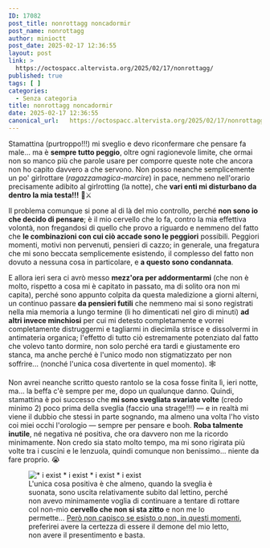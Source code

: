 ```yaml
---
ID: 17082
post_title: nonrottagg noncadormir
post_name: nonrottagg
author: minioctt
post_date: 2025-02-17 12:36:55
layout: post
link: >
  https://octospacc.altervista.org/2025/02/17/nonrottagg/
published: true
tags: [ ]
categories:
  - Senza categoria
title: nonrottagg noncadormir
date: 2025-02-17 12:36:55
canonical_url:   https://octospacc.altervista.org/2025/02/17/nonrottagg/
---
```

<!-- wp:paragraph -->
<p>Stamattina (purtroppo!!!) mi sveglio e devo riconfermare che pensare fa male... ma è <strong>sempre tutto peggio</strong>, oltre ogni ragionevole limite, che ormai non so manco più che parole usare per comporre queste note che ancora non ho capito davvero a che servono. Non posso neanche semplicemente un po' girlrottare (<em>ragazzamagica-marcire</em>) in pace, nemmeno nell'orario precisamente adibito al girlrotting (la notte), che <strong>vari enti mi disturbano da dentro la mia testa!!!</strong> 🔪⚔️</p>
<!-- /wp:paragraph -->

<!-- wp:paragraph -->
<p>Il problema comunque si pone al di là del mio controllo, perché <strong>non sono io che decido di pensare</strong>; è il mio cervello che lo fa, contro la mia effettiva volontà, non fregandosi di quello che provo a riguardo e nemmeno del fatto che <strong>le combinazioni con cui ciò accade sono le peggiori</strong> possibili. Peggiori momenti, motivi non pervenuti, pensieri di cazzo; in generale, una fregatura che mi sono beccata semplicemente esistendo, il complesso del fatto non dovuto a nessuna cosa in particolare, e <strong>a questo sono condannata</strong>. </p>
<!-- /wp:paragraph -->

<!-- wp:paragraph -->
<p>E allora ieri sera ci avrò messo <strong>mezz'ora per addormentarmi</strong> (che non è molto, rispetto a cosa mi è capitato in passato, ma di solito ora non mi capita), perché sono appunto colpita da questa maledizione a giorni alterni, un continuo passare <strong>da pensieri futili</strong> che nemmeno mai si sono registrati nella mia memoria a lungo termine (li ho dimenticati nel giro di minuti) <strong>ad altri invece minchiosi</strong> per cui mi detesto completamente e vorrei completamente distruggermi e tagliarmi in diecimila strisce e dissolvermi in antimateria organica; l'effetto di tutto ciò estremamente potenziato dal fatto che volevo tanto dormire, non solo perché era tardi e giustamente ero stanca, ma anche perché è l'unico modo non stigmatizzato per non soffrire... (nonché l'unica cosa divertente in quel momento). 🕸️</p>
<!-- /wp:paragraph -->

<!-- wp:paragraph -->
<p>Non avrei neanche scritto questo rantolo se la cosa fosse finita lì, ieri notte, ma... la beffa c'è sempre per me, dopo un qualunque danno. Quindi, stamattina è poi successo che <strong>mi sono svegliata svariate volte</strong> (credo minimo 2) poco prima della sveglia (faccio una strage!!!) — e in realtà mi viene il dubbio che stessi in parte sognando, ma almeno una volta l'ho visto coi miei occhi l'orologio — sempre per pensare e booh. <strong>Roba talmente inutile</strong>, né negativa né positiva, che ora davvero non me la ricordo minimamente. Non credo sia stato molto tempo, ma mi sono rigirata più volte tra i cuscini e le lenzuola, quindi comunque non benissimo... niente da fare proprio. 😭</p>
<!-- /wp:paragraph -->

<!-- wp:paragraph -->
<p></p>
<!-- /wp:paragraph -->

<!-- wp:image {"id":17083,"sizeSlug":"full","linkDestination":"none"} -->
<figure class="wp-block-image size-full"><img src="{{site.cdnurl}}/assets/uploads/2025/02/12f64d4e4c0065b2eb79e1abad9f31cc.jpg" alt="* i exist
* i exist
* i exist
* i exist" class="wp-image-17083"/><figcaption class="wp-element-caption">L'unica cosa positiva è che almeno, quando la sveglia è suonata, sono uscita relativamente subito dal lettino, perché non avevo minimamente voglia di continuare a tentare di rottare col non-mio <strong>cervello che non si sta zitto</strong> e non me lo permette... <a href="https://www.pinterest.com/pin/583005114286364147/">Però non capisco se esisto o non, in questi momenti</a>, preferirei avere la certezza di essere il demone del mio letto, non avere il presentimento e basta.</figcaption></figure>
<!-- /wp:image -->